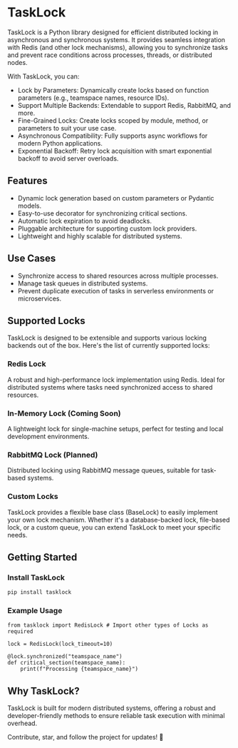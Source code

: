 # TaskLock
TaskLock is a Python library designed for efficient distributed locking in asynchronous and synchronous systems. It provides seamless integration with Redis (and other lock mechanisms), allowing you to synchronize tasks and prevent race conditions across processes, threads, or distributed nodes.

With TaskLock, you can:

- Lock by Parameters: Dynamically create locks based on function parameters (e.g., teamspace names, resource IDs).
- Support Multiple Backends: Extendable to support Redis, RabbitMQ, and more.
- Fine-Grained Locks: Create locks scoped by module, method, or parameters to suit your use case.
- Asynchronous Compatibility: Fully supports async workflows for modern Python applications.
- Exponential Backoff: Retry lock acquisition with smart exponential backoff to avoid server overloads.

## Features

- Dynamic lock generation based on custom parameters or Pydantic models.
- Easy-to-use decorator for synchronizing critical sections.
- Automatic lock expiration to avoid deadlocks.
- Pluggable architecture for supporting custom lock providers.
- Lightweight and highly scalable for distributed systems.

## Use Cases

- Synchronize access to shared resources across multiple processes.
- Manage task queues in distributed systems.
- Prevent duplicate execution of tasks in serverless environments or microservices.

## Supported Locks
TaskLock is designed to be extensible and supports various locking backends out of the box. Here's the list of currently supported locks:

### Redis Lock
A robust and high-performance lock implementation using Redis. Ideal for distributed systems where tasks need synchronized access to shared resources.

### In-Memory Lock (Coming Soon)
A lightweight lock for single-machine setups, perfect for testing and local development environments.

### RabbitMQ Lock (Planned)
Distributed locking using RabbitMQ message queues, suitable for task-based systems.

### Custom Locks
TaskLock provides a flexible base class (BaseLock) to easily implement your own lock mechanism. Whether it's a database-backed lock, file-based lock, or a custom queue, you can extend TaskLock to meet your specific needs.

## Getting Started

### Install TaskLock

```bash
pip install tasklock
```

### Example Usage

```
from tasklock import RedisLock # Import other types of Locks as required

lock = RedisLock(lock_timeout=10)

@lock.synchronized("teamspace_name")
def critical_section(teamspace_name):
    print(f"Processing {teamspace_name}")
```

## Why TaskLock?
TaskLock is built for modern distributed systems, offering a robust and developer-friendly methods to ensure reliable task execution with minimal overhead.

Contribute, star, and follow the project for updates! 🚀
